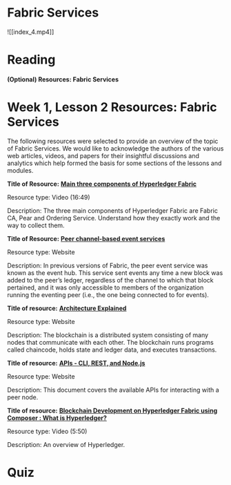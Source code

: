 # Fabric Services
![[index_4.mp4]]

# Reading

#### (Optional) Resources: Fabric Services


# Week 1, Lesson 2 Resources: Fabric Services

The following resources were selected to provide an overview of the topic of Fabric Services. We would like to acknowledge the authors of the various web articles, videos, and papers for their insightful discussions and analytics which help formed the basis for some sections of the lessons and modules.

**Title of Resource:** [**Main three components of Hyperledger Fabric**](https://www.youtube.com/watch?v=CsauV-9zHAk)

Resource type: Video (16:49)

Description: The three main components of Hyperledger Fabric are Fabric CA, Pear and Ordering Service. Understand how they exactly work and the way to collect them.

**Title of Resource:** [**Peer channel-based event services**](http://hyperledger-fabric.readthedocs.io/en/release-1.1/peer_event_services.html)

Resource type: Website

Description: In previous versions of Fabric, the peer event service was known as the event hub. This service sent events any time a new block was added to the peer’s ledger, regardless of the channel to which that block pertained, and it was only accessible to members of the organization running the eventing peer (i.e., the one being connected to for events).

**Title of resource:** [**Architecture Explained**](http://hyperledger-fabric.readthedocs.io/en/release-1.1/arch-deep-dive.html)

Resource type: Website

Description: The blockchain is a distributed system consisting of many nodes that communicate with each other. The blockchain runs programs called chaincode, holds state and ledger data, and executes transactions.

**Title of resource:** [**APIs - CLI, REST, and Node.js**](https://openblockchain.readthedocs.io/en/latest/API/CoreAPI/)

Resource type: Website

Description: This document covers the available APIs for interacting with a peer node.

**Title of resource:** [**Blockchain Development on Hyperledger Fabric using Composer : What is Hyperledger?**](https://www.youtube.com/watch?v=oGbcdToJa7w)

Resource type: Video (5:50)

Description: An overview of Hyperledger.

# Quiz


